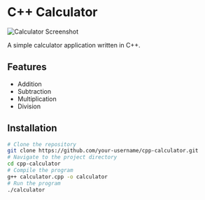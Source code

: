 # C++ Calculator

![Calculator Screenshot](path/to/screenshot.png)

A simple calculator application written in C++.

## Features
- Addition
- Subtraction
- Multiplication
- Division

## Installation
```bash
# Clone the repository
git clone https://github.com/your-username/cpp-calculator.git
# Navigate to the project directory
cd cpp-calculator
# Compile the program
g++ calculator.cpp -o calculator
# Run the program
./calculator
